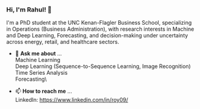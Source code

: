 ### Hi, I'm Rahul! 👋

I'm a PhD student at the UNC Kenan-Flagler Business School, specializing in Operations (Business Administration), with research interests in Machine and Deep Learning, Forecasting, and decision-making under uncertainty across energy, retail, and healthcare sectors.  

- 💬 **Ask me about** ...\
Machine Learning\
Deep Learning (Sequence-to-Sequence Learning, Image Recognition)\
Time Series Analysis\
Forecasting\

- 📫 **How to reach me** ...\
LinkedIn: https://www.linkedin.com/in/roy09/
 

<!--
**rahulroynit/rahulroynit** is a ✨ _special_ ✨ repository because its `README.md` (this file) appears on your GitHub profile.

Here are some ideas to get you started:

- 🔭 I’m currently working on ...
- 🌱 I’m currently learning ...
- 👯 I’m looking to collaborate on ...
- 🤔 I’m looking for help with ...
- 💬 Ask me about ...
- 📫 How to reach me: ...
- 😄 Pronouns: ...
- ⚡ Fun fact: ...
-->
